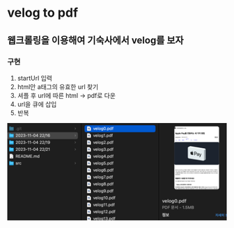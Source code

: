 # velog to pdf

## 웹크롤링을 이용해여 기숙사에서 velog를 보자

### 구현
1. startUrl 입력
2. html안 a태그의 유효한 url 찾기
3. 셔플 후 url에 따른 html -> pdf로 다운
4. url을 큐에 삽입
5. 반복

![img](./res/result.png)